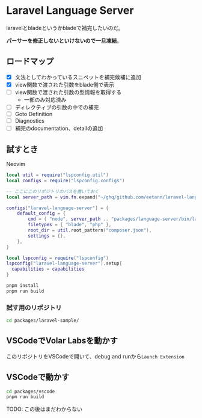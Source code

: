 # Laravel Language Server
laravelとbladeというかbladeで補完したいのだ。

**パーサーを修正しないといけないので一旦凍結**。

## ロードマップ

- [x] 文法としてわかっているスニペットを補完候補に追加
- [x] view関数で渡された引数をblade側で表示
- [ ] view関数で渡された引数の型情報を取得する
    - 一部のみ対応済み
- [ ] ディレクティブの引数の中での補完
- [ ] Goto Definition
- [ ] Diagnostics
- [ ] 補完のdocumentation、detailの追加

## 試すとき

Neovim

```lua
local util = require("lspconfig.util")
local configs = require("lspconfig.configs")

-- ここにこのリポジトリのパスを書いておく
local server_path = vim.fn.expand("~/ghq/github.com/eetann/laravel-language-server/")

configs["laravel-language-server"] = {
	default_config = {
		cmd = { "node", server_path .. "packages/language-server/bin/laravel-language-server.js", "--stdio" },
		filetypes = { "blade", "php" },
		root_dir = util.root_pattern("composer.json"),
		settings = {},
	},
}

local lspconfig = require("lspconfig")
lspconfig["laravel-language-server"].setup{
  capabilities = capabilities
}
```

```sh
pnpm install
pnpm run build
```

### 試す用のリポジトリ

```sh
cd packages/laravel-sample/
```

## VSCodeでVolar Labsを動かす
このリポジトリをVSCodeで開いて、debug and runから`Launch Extension`


## VSCodeで動かす

```sh
cd packages/vscode
pnpm run build
```
TODO: この後はまだわからない
